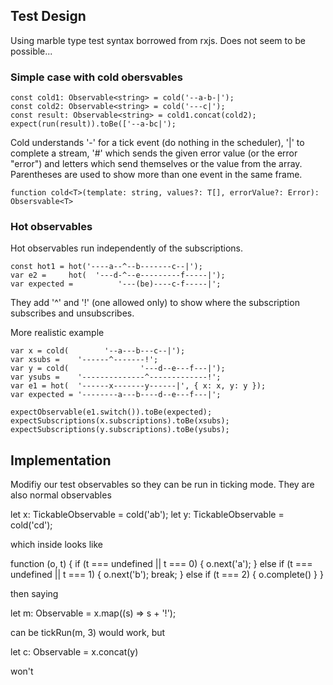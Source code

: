 ## Test Design

Using marble type test syntax borrowed from rxjs. Does not seem to be possible...

### Simple case with cold obersvables

```
const cold1: Observable<string> = cold('--a-b-|');
const cold2: Observable<string> = cold('---c|');
const result: Observable<string> = cold1.concat(cold2);
expect(run(result)).toBe(['--a-bc|');
```

Cold understands '-' for a tick event (do nothing in the scheduler), '|' to complete a stream,
'#' which sends the given error value (or the error "error") and letters which send themselves
or the value from the array. Parentheses are used to show more than one event in the same frame.
```
function cold<T>(template: string, values?: T[], errorValue?: Error): Obsersvable<T>
```

### Hot observables

Hot observables run independently of the subscriptions.
```
const hot1 = hot('----a--^--b-------c--|');
var e2 =     hot(  '---d-^--e---------f-----|');
var expected =          '---(be)----c-f-----|';
```
They add '^' and '!' (one allowed only) to show where the subscription subscribes and unsubscribes.

More realistic example
```
var x = cold(        '--a---b---c--|');
var xsubs =    '------^-------!';
var y = cold(                '---d--e---f---|');
var ysubs =    '--------------^-------------!';
var e1 = hot(  '------x-------y------|', { x: x, y: y });
var expected = '--------a---b----d--e---f---|';

expectObservable(e1.switch()).toBe(expected);
expectSubscriptions(x.subscriptions).toBe(xsubs);
expectSubscriptions(y.subscriptions).toBe(ysubs);
```

## Implementation

Modifiy our test observables so they can be run in ticking mode. They are also normal observables

let x: TickableObservable<string> = cold('ab');
let y: TickableObservable<string> = cold('cd');

which inside looks like

function (o, t) {
  if (t === undefined || t === 0) {
    o.next('a');
  } else if (t === undefined || t === 1) {
    o.next('b'); break;
  } else if (t === 2) {
    o.complete()
  }
}

then saying

let m: Observable<string> = x.map((s) => s + '!');

can be tickRun(m, 3) would work, but

let c: Observable<string> = x.concat(y)

won't




